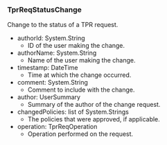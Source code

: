 ### TprReqStatusChange
Change to the status of a TPR request.

- authorId: System.String
  - ID of the user making the change.
- authorName: System.String
  - Name of the user making the change.
- timestamp: DateTime
  - Time at which the change occurred.
- comment: System.String
  - Comment to include with the change.
- author: UserSummary
  - Summary of the author of the change request.
- changedPolicies: list of System.Strings
  - The policies that were approved, if applicable.
- operation: TprReqOperation
  - Operation performed on the request.
